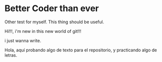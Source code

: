 # Better Coder than ever

Other test for myself. This thing should be useful.

Hi!!!, i'm new in this new world of git!!!

i just wanna write.

Hola, aquí probando algo de texto para el repositorio, y practicando algo de letras.